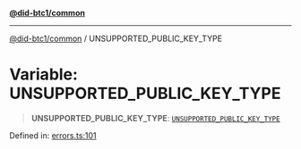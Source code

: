 [**@did-btc1/common**](../README.md)

***

[@did-btc1/common](../globals.md) / UNSUPPORTED\_PUBLIC\_KEY\_TYPE

# Variable: UNSUPPORTED\_PUBLIC\_KEY\_TYPE

> **UNSUPPORTED\_PUBLIC\_KEY\_TYPE**: [`UNSUPPORTED_PUBLIC_KEY_TYPE`](../enumerations/Btc1ErrorCode.md#unsupported_public_key_type)

Defined in: [errors.ts:101](https://github.com/dcdpr/did-btc1-js/blob/751aedd75738c26882a2149e644ae32b9e424707/packages/common/src/errors.ts#L101)
